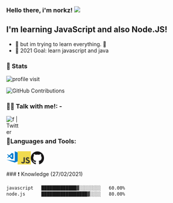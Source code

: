 ### Hello there, i'm norkz! <img src="https://media.giphy.com/media/hvRJCLFzcasrR4ia7z/giphy.gif" width="25px">

## I'm learning JavaScript and also Node.JS!
- 🌱 but im trying to learn everything. 🤣
- 🥅 2021 Goal: learn javascript and java

### 👦 Stats 
<div align="left">

![profile visit](https://komarev.com/ghpvc/?username=norkz)

![GitHub Contributions](https://github-readme-stats.vercel.app/api?username=norkz&show_icons=true&theme="onedark"&title_color=black&icon_color=black&text_color=white&bg_color=black)
   
</div>

### 👨‍💻 Talk with me!: -
[<img align="left"  alt="f | Twitter" width="35px" src="https://cdn.jsdelivr.net/npm/simple-icons@v3/icons/twitter.svg" />][twitter]
<br />
<br />

### 👾Languages and Tools:
<!-- start tools and languages -->
<img align="left" alt="Visual Studio Code" width="30px" src="https://raw.githubusercontent.com/github/explore/80688e429a7d4ef2fca1e82350fe8e3517d3494d/topics/visual-studio-code/visual-studio-code.png" />
<img align="left" alt="JavaScript" width="35px"src="https://raw.githubusercontent.com/github/explore/80688e429a7d4ef2fca1e82350fe8e3517d3494d/topics/javascript/javascript.png"/>
<img align="left" alt="GitHub" width="35px" src="https://raw.githubusercontent.com/github/explore/78df643247d429f6cc873026c0622819ad797942/topics/github/github.png" />

<!-- start tools and languages -->
<br />
<br />
<br />
### ❗ Knowledge (27/02/2021)

```
javascript   █████████████▓░░░░░░░░   60.00% 
node.js      █████████████████▓░░░░   80.00%
```

[twitter]:   https://twitter.com/frxsyn
